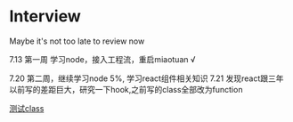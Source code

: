 # Interview
Maybe it's not too late to review now

7.13 第一周 学习node，接入工程流，重启miaotuan √

7.20 第二周，继续学习node 5%, 学习react组件相关知识
7.21 发现react跟三年以前写的差距巨大，研究一下hook,之前写的class全部改为function

[测试class](https://github.com/okboy5555/Interview/issues/2)
